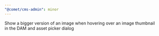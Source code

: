 ```yaml
---
"@comet/cms-admin": minor
---
```


Show a bigger version of an image when hovering over an image thumbnail in the DAM and asset picker dialog

